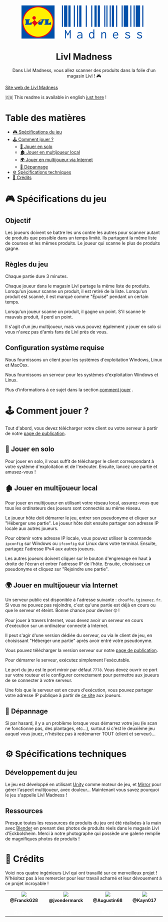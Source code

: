 <br/>
<br/>
<h1 align="center"><img src="./picture/Livl_Madness.png" width="400px"/>
<br/><br/>
  Livl Madness
</h1>
<p align="center">Dans Livl Madness, vous allez scanner des produits dans la folie d'un magasin Livl ! 🎮</p>

[Site web de Livl Madness](https://livl.franck-g.fr/)

🇬🇧 This readme is available in english [just here](../README.md) !

# Table des matières

- [🎮 Spécifications du jeu](#Spécifications-du-jeu)
- [🕹️ Comment jouer ?](#Comment-jouer-?)
  - [🙋 Jouer en solo](#Jouer-en-solo)
  - [🏚️ Jouer en multijoueur local](#Jouer-en-multijoueur-local)
  - [🌍 Jouer en multijoueur via Internet](#Jouer-en-multijoueur-via-Internet)
  - [🙅 Dépannage](#Dépannage)
- [⚙️ Spécifications techniques](#Spécifications-techniques)
- [💖 Crédits](#Crédits)

# 🎮 Spécifications du jeu

## Objectif

Les joueurs doivent se battre les uns contre les autres pour scanner autant de produits que possible dans un temps limité. Ils partagent la même liste de courses et les mêmes produits. Le joueur qui scanne le plus de produits gagne.

## Règles du jeu

Chaque partie dure 3 minutes.

Chaque joueur dans le magasin Livl partage la même liste de produits. Lorsqu'un joueur scanne un produit, il est retiré de la liste. Lorsqu'un produit est scanné, il est marqué comme "Épuisé" pendant un certain temps.

Lorsqu'un joueur scanne un produit, il gagne un point. S'il scanne le mauvais produit, il perd un point.

Il s'agit d'un jeu multijoueur, mais vous pouvez également y jouer en solo si vous n'avez pas d'amis fans de Livl près de vous.

## Configuration système requise

Nous fournissons un client pour les systèmes d'exploitation Windows, Linux et MacOsx.

Nous fournissons un serveur pour les systèmes d'exploitation Windows et Linux.

Plus d'informations à ce sujet dans la section [comment jouer](#Comment-jouer-?) .

# 🕹️ Comment jouer ?

Tout d'abord, vous devez télécharger votre client ou votre serveur à partir de notre [page de publication](https://github.com/Livl-Corporation/livl-madness/releases).

## 🙋 Jouer en solo

Pour jouer en solo, il vous suffit de télécharger le client correspondant à votre système d'exploitation et de l'exécuter.
Ensuite, lancez une partie et amusez-vous !

## 🏚️ Jouer en multijoueur local

Pour jouer en multijoueur en utilisant votre réseau local, assurez-vous que tous les ordinateurs des joueurs sont connectés au même réseau.

Le joueur hôte doit démarrer le jeu, entrer son pseudonyme et cliquer sur "Héberger une partie". Le joueur hôte doit ensuite partager son adresse IP locale aux autres joueurs.

Pour obtenir votre adresse IP locale, vous pouvez utiliser la commande `ipconfig` sur Windows ou `ifconfig` sur Linux dans votre terminal. Ensuite, partagez l'adresse IPv4 aux autres joueurs.

Les autres joueurs doivent cliquer sur le bouton d'engrenage en haut à droite de l'écran et entrer l'adresse IP de l'hôte.
Ensuite, choisissez un pseudonyme et cliquez sur "Rejoindre une partie".

## 🌍 Jouer en multijoueur via Internet

Un serveur public est disponible à l'adresse suivante : `chouffe.tgimenez.fr`.
Si vous ne pouvez pas rejoindre, c'est qu'une partie est déjà en cours ou que le serveur et éteint. Bonne chance pour deviner 🤓 !

Pour jouer à travers Internet, vous devez avoir un serveur en cours d'exécution sur un ordinateur connecté à Internet.

Il peut s'agir d'une version dédiée du serveur, ou via le client de jeu, en choisissant "Héberger une partie" après avoir entré votre pseudonyme.

Vous pouvez télécharger la version serveur sur notre [page de publication](https://github.com/Livl-Corporation/livl-madness/releases).

Pour démarrer le serveur, exécutez simplement l'exécutable.

Le port du jeu est le port miroir par défaut `7778`. Vous devez ouvrir ce port sur votre routeur et le configurer correctement pour permettre aux joueurs de se connecter à votre serveur.

Une fois que le serveur est en cours d'exécution, vous pouvez partager votre adresse IP publique à partir de [ce site](https://whatismyipaddress.com/) aux joueurs.

## 🙅 Dépannage

Si par hasard, il y a un problème lorsque vous démarrez votre jeu (le scan ne fonctionne pas, des plantages, etc...), surtout si c'est le deuxième jeu auquel vous jouez, n'hésitez pas à redémarrer TOUT (client et serveur)...

# ⚙️ Spécifications techniques

## Développement du jeu

Le jeu est développé en utilisant [Unity](https://unity.com/fr) comme moteur de jeu, et [Mirror](https://mirror-networking.com/) pour gérer l'aspect multijoueur, avec douleur... Maintenant vous savez pourquoi le jeu s'appelle Livl Madness !

## Ressources

Presque toutes les ressources de produits du jeu ont été réalisées à la main avec [Blender](https://www.blender.org/) en prenant des photos de produits réels dans le magasin Livl d'Eckbolsheim. Merci à notre photographe qui possède une galerie remplie de magnifiques photos de produits !

# 💖 Crédits

Voici nos quatre ingénieurs Livl qui ont travaillé sur ce merveilleux projet ! N'hésitez pas à les remercier pour leur travail acharné et leur dévouement à ce projet incroyable !

<table align="center">
  <tr>
    <th><img src="https://avatars.githubusercontent.com/u/19238963?v=4?v=4?size=115" width="115"><br><strong>@FranckG28</strong></th>
    <th><img  src="https://avatars.githubusercontent.com/u/62793491?v=4?size=115" width="115"><br><strong>@jvondermarck</strong></th>
    <th><img  src="https://avatars.githubusercontent.com/u/67447144?v=4?size=115" width="115"><br><strong>@Augustin68</strong></th>
    <th><img  src="https://avatars.githubusercontent.com/u/51646882?v=4?size=115" width="115"><br><strong>@Kayn017</strong></th>
  </tr>
  <tr align="center">
    <td><b><a href="https://github.com/FranckG28" style="color: white">Franck Gutmann</a></b></td>
    <td><b><a href="https://github.com/jvondermarck" style="color: white">Julien Von Der Marck</a></b></td>
    <td><b><a href="https://github.com/Augustin68" style="color: white">Raffael Di Pietro</a></b></td>
    <td><b><a href="https://github.com/Kayn017" style="color: white">Tanguy Gimenez</a></b></td>
  </tr>
</table>
